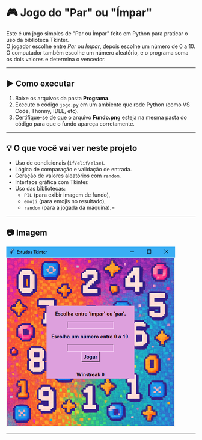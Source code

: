# 🎮 Jogo do "Par" ou "Ímpar"

Este é um jogo simples de "Par ou Ímpar" feito em Python para praticar o uso da biblioteca Tkinter.  
O jogador escolhe entre *Par* ou *Ímpar*, depois escolhe um número de 0 a 10.  
O computador também escolhe um número aleatório, e o programa soma os dois valores e determina o vencedor.

---

## ▶️ Como executar

1. Baixe os arquivos da pasta **Programa**.
2. Execute o código `jogo.py` em um ambiente que rode Python (como VS Code, Thonny, IDLE, etc).
3. Certifique-se de que o arquivo **Fundo.png** esteja na mesma pasta do código para que o fundo apareça corretamente.

---

## 💡 O que você vai ver neste projeto

- Uso de condicionais (`if/elif/else`).
- Lógica de comparação e validação de entrada.
- Geração de valores aleatórios com `random`.
- Interface gráfica com Tkinter.
- Uso das bibliotecas:
  - `PIL` (para exibir imagem de fundo),
  - `emoji` (para emojis no resultado),
  - `random` (para a jogada da máquina).=

---

## 📷 Imagem

![Print do jogo](imagemgame.png)

---

